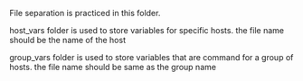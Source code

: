 File separation is practiced in this folder.

host_vars folder is used to store variables for specific hosts. the file name should be the name of the host

group_vars folder is used to store variables that are command for a group of hosts. the file name should be same as the group name
